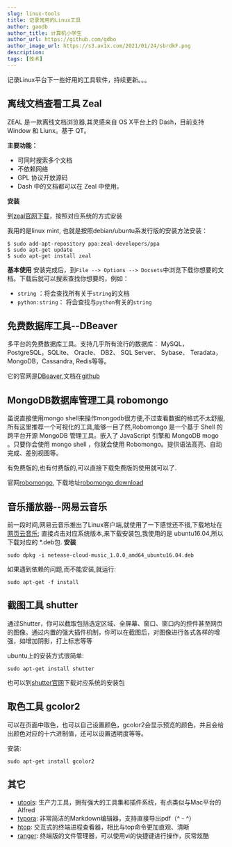 ```yaml
---
slug: linux-tools
title: 记录常用的Linux工具
author: gaodb
author_title: 计算机小学生
author_url: https://github.com/gdbo
author_image_url: https://s3.ax1x.com/2021/01/24/sbrdkF.png
description: 
tags: [技术]
---
```


记录Linux平台下一些好用的工具软件，持续更新。。。

<!-- truncate -->

## 离线文档查看工具 Zeal

ZEAL 是一款离线文档浏览器,其灵感来自 OS X平台上的 Dash，目前支持 Window 和 Liunx。基于 QT。

**主要功能：**

- 可同时搜索多个文档
- 不依赖网络
- GPL 协议开放源码
- Dash 中的文档都可以在 Zeal 中使用。

**安装**

到[zeal官网下载](https://zealdocs.org/download.html)，按照对应系统的方式安装

我用的是linux mint, 也就是按照debian/ubuntu系发行版的安装方法安装：

```shell
$ sudo add-apt-repository ppa:zeal-developers/ppa
$ sudo apt-get update
$ sudo apt-get install zeal
```

**基本使用**
安装完成后，到`File --> Options --> Docsets`中浏览下载你想要的文档。下载后就可以搜索查找你想要的，例如：

- `string` ：将会查找所有关于`string`的文档
- `python:string`： 将会查找与`python`有关的`string`

## 免费数据库工具--DBeaver

多平台的免费数据库工具。支持几乎所有流行的数据库︰ MySQL，PostgreSQL，SQLite、 Oracle、 DB2、 SQL Server、 Sybase、 Teradata，MongoDB，Cassandra, Redis等等。

它的官网是[DBeaver](http://dbeaver.jkiss.org/),文档在[github](https://github.com/serge-rider/dbeaver/wiki)

## MongoDB数据库管理工具 robomongo

虽说直接使用mongo shell来操作mongodb很方便,不过查看数据的格式不太舒服,所有这里推荐一个可视化的工具,能够一目了然,Robomongo 是一个基于 Shell 的跨平台开源 MongoDB 管理工具。嵌入了 JavaScript 引擎和 MongoDB mogo 。只要你会使用 mongo shell ，你就会使用 Robomongo。提供语法高亮、自动完成、差别视图等。

有免费版的,也有付费版的,可以直接下载免费版的使用就可以了.

官网[robomongo](https://robomongo.org/), 下载地址[robomongo download](https://robomongo.org/download)


## 音乐播放器--网易云音乐

前一段时间,网易云音乐推出了Linux客户端,就使用了一下感觉还不错,下载地址在[网页云音乐](http://music.163.com/#/download); 直接点击对应系统版本,来下载安装包,我使用的是 ubuntu16.04,所以下载对应的 \*.deb包.
**安装**
```
sudo dpkg -i netease-cloud-music_1.0.0_amd64_ubuntu16.04.deb
```
如果遇到依赖的问题,而不能安装,就运行:

```
sudo apt-get -f install
```

## 截图工具 shutter

通过Shutter，你可以截取包括选定区域、全屏幕、窗口、窗口内的控件甚至网页的图像。通过内置的强大插件机制，你可以在截图后，对图像进行各式各样的增强，如增加阴影，打上标志等等

ubuntu上的安装方式很简单:

```
sudo apt-get install shutter
```

也可以到[shutter官网](http://shutter-project.org/)下载对应系统的安装包

## 取色工具 gcolor2

可以在页面中取色，也可以自己设置颜色，gcolor2会显示预览的颜色，并且会给出颜色对应的十六进制值，还可以设置透明度等等。

安装:

```
sudo apt-get install gcolor2
```

## 其它

- [utools](https://u.tools/): 生产力工具，拥有强大的工具集和插件系统，有点类似与Mac平台的Alfred
- [typora](https://www.typora.io/): 非常简洁的Markdown编辑器，支持直接导出pdf（^ - ^）
- [htop](https://htop.dev/): 交互式的终端进程查看器，相比与top命令更加直观、清晰
- [ranger](https://ranger.github.io/): 终端版的文件管理器，可以使用vi的快捷键进行操作，灰常炫酷
